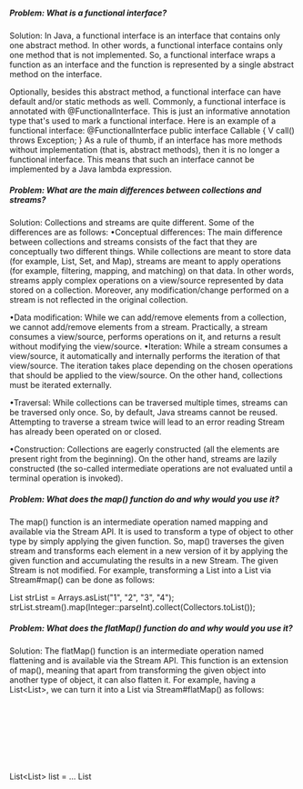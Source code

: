 ##### Problem: What is a functional interface?
Solution: In Java, a functional interface is an interface that contains only one abstract method. In other 
words, a functional interface contains only one method that is not implemented. So, a functional interface 
wraps a function as an interface and the function is represented by a single abstract method on the interface.

Optionally, besides this abstract method, a functional interface can have default and/or static methods as 
well. Commonly, a functional interface is annotated with @FunctionalInterface. This is just an informative 
annotation type that's used to mark a functional interface.
Here is an example of a functional interface:
@FunctionalInterface
public interface Callable<V> {
  V call() throws Exception;
}
As a rule of thumb, if an interface has more methods without implementation (that is, abstract methods), 
then it is no longer a functional interface. This means that such an interface cannot be implemented by a 
Java lambda expression.

##### Problem: What are the main differences between collections and streams?
Solution: Collections and streams are quite different. Some of the differences are as follows:
•Conceptual differences: The main difference between collections and streams consists of the fact that they 
are conceptually two different things. While collections are meant to store data (for example, List, Set, 
and Map), streams are meant to apply operations (for example, filtering, mapping, and matching) on that data. 
In other words, streams apply complex operations on a view/source represented by data stored on a collection. 
Moreover, any modification/change performed on a stream is not reflected in the original collection.

•Data modification: While we can add/remove elements from a collection, we cannot add/remove elements from a 
stream. Practically, a stream consumes a view/source, performs operations on it, and returns a result without 
modifying the view/source. •Iteration: While a stream consumes a view/source, it automatically and internally 
performs the iteration of that view/source. The iteration takes place depending on the chosen operations 
that should be applied to the view/source. On the other hand, collections must be iterated externally.

•Traversal: While collections can be traversed multiple times, streams can be traversed only once. So, by 
default, Java streams cannot be reused. Attempting to traverse a stream twice will lead to an error reading 
Stream has already been operated on or closed.

•Construction: Collections are eagerly constructed (all the 
elements are present right from the beginning). On the other hand, streams are lazily constructed (the 
so-called intermediate operations are not evaluated until a terminal operation is invoked).

##### Problem: What does the map() function do and why would you use it?
The map() function is an intermediate operation named mapping and available via the Stream API. 
It is used to transform a type of object to other type by simply applying the given function. 
So, map() traverses the given stream and transforms each element in a new version of it by applying
the given function and accumulating the results in a new Stream. The given Stream is not modified. 
For example, transforming a List<String> into a List<Integer> via Stream#map() can be done as follows:

List<String> strList = Arrays.asList("1", "2", "3", "4");
strList.stream().map(Integer::parseInt).collect(Collectors.toList());

##### Problem: What does the flatMap() function do and why would you use it?
Solution: The flatMap() function is an intermediate operation named flattening and is available via the Stream API. 
This function is an extension of map(), meaning that apart from transforming the given object into another type of 
object, it can also flatten it. For example, having a List<List<Object>>, we can turn it into a List<Object> via 
Stream#flatMap() as follows:
List<List<Object>> list = ...
List<Object> flatList = list.stream()
  .flatMap(List::stream)
  .collect(Collectors.toList());
  
##### Problem: What's the difference between map() and flatMap() functions?
Solution: Both of these functions are intermediate operations capable of transforming a given type of object into 
another type of object by applying the given function. In addition, the flatMap() function is capable of flattening 
the given object as well. In other words, flatMap() can also flatten a Stream object. 

Why does this matter? Well, map() knows how to wrap a sequence of elements in a Stream, right? This means that map() 
can produce streams such as Stream<String[]>, Stream<List<String>>, Stream<Set<String>>, or even Stream<Stream<R>>. 
But the problem is that these kinds of streams cannot be manipulated successfully (that is, as we expected) by stream 
operations such as sum(), distinct(), and filter().
For example, let's consider the following List:
List<List<String>> melonLists = Arrays.asList(
  Arrays.asList("Gac", "Cantaloupe"),
  Arrays.asList("Hemi", "Gac", "Apollo"),
  Arrays.asList("Gac", "Hemi", "Cantaloupe"));
  
We try to obtain the distinct names of melons from this list. If wrapping an array into a stream can be done via 
Arrays.stream(), for a collection, we have Collection.stream(). Therefore, the first attempt may look as follows:
melonLists.stream()
  .map(Collection::stream) // Stream<Stream<String>>
  .distinct();
  
But this will not work because map() will return Stream<Stream<String>>. The solution is provided by flatMap(), as follows:
List<String> distinctNames = melonLists.stream()
  .flatMap(Collection::stream) // Stream<String>
  .distinct()
  .collect(Collectors.toList());
The output is as follows: Gac, Cantaloupe, Hemi, Apollo.

##### Problem: What does the filter() function do and why would you use it?
Solution: The filter() function is an intermediate operation named filtering available via the Stream API. It is used 
to filter the elements of a Stream that satisfy a certain condition. The condition is specified via the 
java.util.function.Predicate function. This predicate function is nothing but a function that takes as a parameter 
an Object and returns a boolean.
Let's assume that we have the following List of integers:
List<Integer> ints
  = Arrays.asList(1, 2, -4, 0, 2, 0, -1, 14, 0, -1);
Streaming this list and extracting only non-zero elements can be accomplished as follows:
List<Integer> result = ints.stream()
  .filter(i -> i != 0)
  .collect(Collectors.toList());
The resulting list will contain the following elements: 1, 2, -4, 2, -1, 14, -1.

Notice that, for several common operations, the Java Stream API already provides out-of-the-box intermediate 
operations. For example, there is no need to use filter() and define a Predicate for operations such as the 
following:
•distinct(): Removes duplicates from the stream
•skip(n): Discards the first n elements
•limit(s): Truncates the stream to be no longer than s in length
•sorted(): Sorts the stream according to the natural order
•sorted(Comparator<? super T> comparator): Sorts the stream according to the given Comparator
All these functions are built into the Stream API.

##### Problem: What is the main difference between intermediate and terminal operations?
Solution: Intermediate operations return another Stream, while the terminal operations produce a result other than 
Stream (for example, a collection or a scalar value). In other words, intermediate operations allow us to chain/call 
multiple operations in a type of query named a pipeline. 

Intermediate operations are not executed until a terminal operation is invoked. This means that intermediate 
operations are lazy. Mainly, they are executed at the moment when a result of some given processing is actually 
needed. A terminal operation triggers the traversal of the Stream and the pipeline is executed.

Among the intermediate operations, we have map(), flatMap(), filter(), limit(), and skip(). Among the terminal 
operations, we have sum(), min(), max(), count(), and collect().

##### Problem: What does the peek() function do and why would you use it?
Solution: The peek() function is an intermediate operation named peeking available via the Stream API. It allows us to 
see through a Stream pipeline. Mainly, peek()should execute a certain non-interfering action on the current element 
and forward the element to the next operation in the pipeline. Typically, this action consists of printing a 
meaningful message on the console. In other words, peek() is a good choice for debugging issues related to streams 
and lambda expression processing. For example, imagine that we had the following list of addresses:
addresses.stream()
  .peek(p -> System.out.println("\tstream(): " + p))
  .filter(s -> s.startsWith("c"))
  .sorted()
  .peek(p -> System.out.println("\tsorted(): " + p))
  .collect(Collectors.toList());
  
It is important to mention that, even if peek() can be used to mutate state (to modify the data source of the stream), 
it stands for look, but don't touch. Mutating state via peek() can become a real problem in case of parallel stream 
pipelines because the mutating action may be called at whatever time and in whatever thread the element is made 
available by the upstream operation. So, if the action modifies the shared state, it is responsible for providing the 
required synchronization. 

As a rule of thumb, think twice before using peek() to mutate the state. Also, be aware that this practice is a point 
of contention among developers and can be categorized as bad practice or even anti-pattern umbrellas

##### Problem: What are the main differences between Supplier and Consumer?
Solution: Supplier and Consumer are two built-in functional interfaces. Supplier acts as a factory method or as the 
new keyword. In other words, Supplier defines a method named get() that doesn't take arguments and returns an object 
of type T. So, a Supplier is useful to supply some value.

On the other hand, Consumer defines a method named void accept(T t). This method accepts a single argument and returns 
void. The Consumer interface consumes the given value and applies some operations to it. Unlike other functional 
interfaces, Consumer may cause side effects. For example, Consumer can be used as a setter method.

##### Problem: What is Predicate?
Solution: Predicate is a built-in functional interface that contains an abstract method whose signature is boolean 
test(T object):
@FunctionalInterface
public interface Predicate<T> {
  boolean test(T t);
  // default and static methods omitted for brevity
}
The test() method tests a condition and returns true if that condition is met, otherwise it returns false. A common 
usage of a Predicate is in conjunction with the Stream<T> filter(Predicate<? super T> predicate) method for filtering 
unwanted elements of a stream.

##### Problem: What are the main differences between findFirst() and findAny()?
Solution: The findFirst() method returns the first element from the stream and is especially useful in obtaining the 
first element from a sequence. It returns the first element from the stream as long as the stream has a defined order. 
If there is no encounter order, then findFirst() returns any element from the stream. 

On the other hand, the findAny() method returns any element from the stream. In other words, it returns an arbitrary 
(non-deterministic) element from the stream.The findAny() method ignores the encountered order, and, in a non-parallel 
operation, it will most likely return the first element, but there is no guarantee of this. In order to maximize 
performance, the result cannot be reliably determined in parallel operations.

Notice that, depending on the stream's source and the intermediate operations, streams may or may not have a defined 
encounter order.

##### Problem: How would you convert an array to a stream?
Solution: Converting an array of objects into a stream can be done in at least three ways, as follows:
1.The first is via Arrays#stream():
public static <T> Stream<T> toStream(T[] arr) {
  return Arrays.stream(arr);
}
2.Second, we can use Stream#of():
public static <T> Stream<T> toStream(T[] arr) {        
  return Stream.of(arr);
}
3.The last technique is via List#stream():
public static <T> Stream<T> toStream(T[] arr) {        
  return Arrays.asList(arr).stream();
}
Converting an array of primitives (for example, integers) into a stream can be done in at least two ways, as 
follows:
1.Firstly, via Arrays#stream():
public static IntStream toStream(int[] arr) {       
  return Arrays.stream(arr);
}
2.Secondly, by using IntStream#of():
public static IntStream toStream(int[] arr) {
  return IntStream.of(arr);
}
Of course, for longs, you can use LongStream, and for doubles, you can use DoubleStream.

##### Problem: What is a parallel stream?
Solution: A parallel stream is a stream that can parallelize the execution using multiple threads. For example, you 
may need to filter a stream of 10 million integers to find the integers smaller than a certain value. Instead of 
using a single thread to traverse the stream sequentially, you can employ a parallel stream. This means that multiple 
threads will concurrently search for those integers in different parts of the stream and then combine the result.

##### Problem: What is a method reference?
Solution: In a nutshell, method references are shortcuts for lambda expressions. Mainly, the method reference is a 
technique that's used to call a method by name rather than by a description of how to call it. The main benefit is 
readability. A method reference is written by placing the target reference before the delimiter, ::, and the name of 
the method is provided after it. We have the following references:

•A method reference to a static method: Class::staticMethod (for example, Math::max is equivalent to Math.max(x, y))
•A method reference to a constructor: Class::new (for example, AtomicInteger::new is equivalent to new AtomicInteger(x))
•A method reference to an instance method from instance: object::instanceMethod (System.out::println equivalent to System.out.println(foo))
•A method reference to an instance method from class type: Class::instanceMethod (String::length equivalent to str.length())

##### Problem: What is a default method?
Solution: Default methods were added to Java 8 mainly to provide support for interfaces so that they can evolve 
beyond an abstract contract (that is, containing only abstract methods). This facility is very useful for people who 
write libraries and want to evolve APIs in a compatible way. Via default methods, an interface can be enriched without 
disrupting existing implementations.

A default method is implemented directly in the interface and is recognized by the default keyword. For example, the 
following interface defines an abstract method called area() and a default method called perimeter():
public interface Polygon {
  public double area();
  default double perimeter(double... segments) {
    return Arrays.stream(segments)
      .sum();
  }
}
Since Polygon has a single abstract method, it is a functional interface as well. So, it can be annotated with 
@FunctionalInterface.

##### Problem: What are the main differences between Iterator and Spliterator?
Solution: Iterator was created for the Collection API, while Spliterator was created for the Stream API. 
By analyzing their names, we notice that Spliterator = Splittable Iterator. Hence, a Spliterator can split a given 
source and it can iterate it, too. Splitting is needed for parallel processing. In other words, an Iterator can 
sequentially iterate the elements in Collection, while a Spliterator can iterate the elements of a stream in parallel 
or sequential order.

An Iterator can traverse the elements of a collection only via hasNext()/next() because it doesn't have a size. 
On the other hand, a Spliterator can provide the size of the collection either by approximating it via estimateSize() 
or exactly via getExactSizeIfKnown().

A Spliterator can use several flags for internally disabling unnecessary operations (for example, CONCURRENT, 
DISTINCT, and IMMUTABLE). An Iterator doesn't have such flags.
Finally, you can create a Spliterator around an Iterator as follows:
Spliterators.spliteratorUnknownSize(
  your_Iterator, your_Properties);
  
##### Problem: What is the Optional class?
Solution: Inspired by Haskell and Scala, the Optional class was introduced in Java 8 with the main purpose of 
mitigating/avoiding NullPointerException. The Java language architect Brian Goetz's definition is as follows:
Optional is intended to provide a limited mechanism for library method return types where there needed to be a 
clear way to represent no result, and using null for such was overwhelmingly likely to cause errors.

In a nutshell, you can think of Optional as a single value container that contains either a value or is empty. 
For example, an empty Optional looks like this:
Optional<User> userOptional = Optional.empty();
And a non-empty Optional looks like this:
User user = new User();
Optional<User> userOptional = Optional.of(user);

##### Problem: What does String::valueOf mean?
Solution: String::valueOf is a method reference to the valueOf static method of the String class.